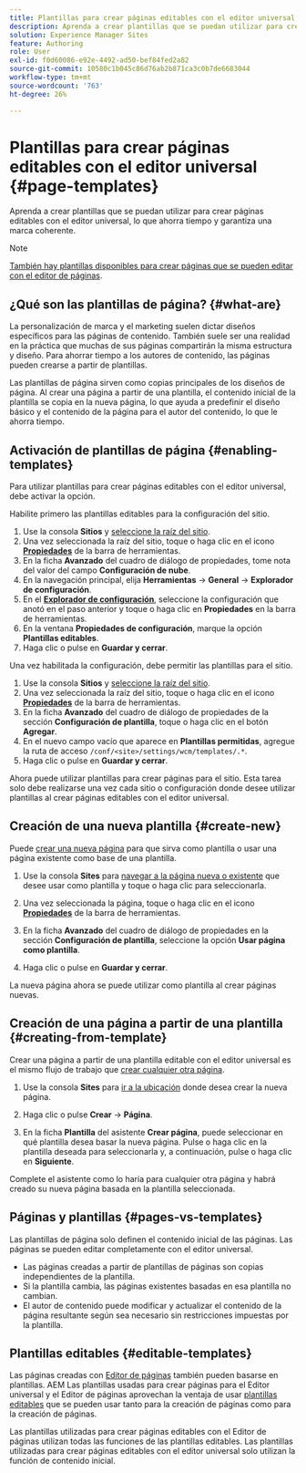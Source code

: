 ```yaml
---
title: Plantillas para crear páginas editables con el editor universal
description: Aprenda a crear plantillas que se puedan utilizar para crear páginas editables con el editor universal, lo que ahorra tiempo y garantiza una marca coherente.
solution: Experience Manager Sites
feature: Authoring
role: User
exl-id: f0d60086-e92e-4492-ad50-bef84fed2a82
source-git-commit: 10580c1b045c86d76ab2b871ca3c0b7de6683044
workflow-type: tm+mt
source-wordcount: '763'
ht-degree: 26%

---
```



# Plantillas para crear páginas editables con el editor universal {#page-templates}

Aprenda a crear plantillas que se puedan utilizar para crear páginas editables con el editor universal, lo que ahorra tiempo y garantiza una marca coherente.

>[!NOTE]
>
>[También hay plantillas disponibles para crear páginas que se pueden editar con el editor de páginas](/help/sites-cloud/authoring/page-editor/templates.md).

## ¿Qué son las plantillas de página? {#what-are}

La personalización de marca y el marketing suelen dictar diseños específicos para las páginas de contenido. También suele ser una realidad en la práctica que muchas de sus páginas compartirán la misma estructura y diseño. Para ahorrar tiempo a los autores de contenido, las páginas pueden crearse a partir de plantillas.

Las plantillas de página sirven como copias principales de los diseños de página. Al crear una página a partir de una plantilla, el contenido inicial de la plantilla se copia en la nueva página, lo que ayuda a predefinir el diseño básico y el contenido de la página para el autor del contenido, lo que le ahorra tiempo.

## Activación de plantillas de página {#enabling-templates}

Para utilizar plantillas para crear páginas editables con el editor universal, debe activar la opción.

Habilite primero las plantillas editables para la configuración del sitio.

1. Use la consola **Sitios** y [seleccione la raíz del sitio](/help/sites-cloud/authoring/sites-console/introduction.md#selecting-resources).
1. Una vez seleccionada la raíz del sitio, toque o haga clic en el icono [**Propiedades**](/help/sites-cloud/authoring/sites-console/page-properties.md) de la barra de herramientas.
1. En la ficha **Avanzado** del cuadro de diálogo de propiedades, tome nota del valor del campo **Configuración de nube**.
1. En la navegación principal, elija **Herramientas** -> **General** -> **Explorador de configuración**.
1. En el **[Explorador de configuración](/help/implementing/developing/introduction/configurations.md)**, seleccione la configuración que anotó en el paso anterior y toque o haga clic en **Propiedades** en la barra de herramientas.
1. En la ventana **Propiedades de configuración**, marque la opción **Plantillas editables**.
1. Haga clic o pulse en **Guardar y cerrar**.

Una vez habilitada la configuración, debe permitir las plantillas para el sitio.

1. Use la consola **Sitios** y [seleccione la raíz del sitio](/help/sites-cloud/authoring/sites-console/introduction.md#selecting-resources).
1. Una vez seleccionada la raíz del sitio, toque o haga clic en el icono [**Propiedades**](/help/sites-cloud/authoring/sites-console/page-properties.md) de la barra de herramientas.
1. En la ficha **Avanzado** del cuadro de diálogo de propiedades de la sección **Configuración de plantilla**, toque o haga clic en el botón **Agregar**.
1. En el nuevo campo vacío que aparece en **Plantillas permitidas**, agregue la ruta de acceso `/conf/<site>/settings/wcm/templates/.*`.
1. Haga clic o pulse en **Guardar y cerrar**.

Ahora puede utilizar plantillas para crear páginas para el sitio. Esta tarea solo debe realizarse una vez cada sitio o configuración donde desee utilizar plantillas al crear páginas editables con el editor universal.

## Creación de una nueva plantilla {#create-new}

Puede [crear una nueva página](/help/sites-cloud/authoring/sites-console/creating-pages.md) para que sirva como plantilla o usar una página existente como base de una plantilla.

1. Use la consola **Sites** para [navegar a la página nueva o existente](/help/sites-cloud/authoring/sites-console/introduction.md#selecting-resources) que desee usar como plantilla y toque o haga clic para seleccionarla.

1. Una vez seleccionada la página, toque o haga clic en el icono [**Propiedades**](/help/sites-cloud/authoring/sites-console/page-properties.md) de la barra de herramientas.

1. En la ficha **Avanzado** del cuadro de diálogo de propiedades en la sección **Configuración de plantilla**, seleccione la opción **Usar página como plantilla**.

1. Haga clic o pulse en **Guardar y cerrar**.

La nueva página ahora se puede utilizar como plantilla al crear páginas nuevas.

## Creación de una página a partir de una plantilla {#creating-from-template}

Crear una página a partir de una plantilla editable con el editor universal es el mismo flujo de trabajo que [crear cualquier otra página](/help/sites-cloud/authoring/sites-console/creating-pages.md).

1. Use la consola **Sites** para [ir a la ubicación](/help/sites-cloud/authoring/sites-console/introduction.md#selecting-resources) donde desea crear la nueva página.

1. Haga clic o pulse **Crear** -> **Página**.

1. En la ficha **Plantilla** del asistente **Crear página**, puede seleccionar en qué plantilla desea basar la nueva página. Pulse o haga clic en la plantilla deseada para seleccionarla y, a continuación, pulse o haga clic en **Siguiente**.

Complete el asistente como lo haría para cualquier otra página y habrá creado su nueva página basada en la plantilla seleccionada.

## Páginas y plantillas {#pages-vs-templates}

Las plantillas de página solo definen el contenido inicial de las páginas. Las páginas se pueden editar completamente con el editor universal.

* Las páginas creadas a partir de plantillas de páginas son copias independientes de la plantilla.
* Si la plantilla cambia, las páginas existentes basadas en esa plantilla no cambian.
* El autor de contenido puede modificar y actualizar el contenido de la página resultante según sea necesario sin restricciones impuestas por la plantilla.

## Plantillas editables {#editable-templates}

Las páginas creadas con [Editor de páginas](/help/sites-cloud/authoring/page-editor/introduction.md) también pueden basarse en plantillas. AEM Las plantillas usadas para crear páginas para el Editor universal y el Editor de páginas aprovechan la ventaja de usar [plantillas editables](/help/implementing/developing/components/templates.md) que se pueden usar tanto para la creación de páginas como para la creación de páginas.

Las plantillas utilizadas para crear páginas editables con el Editor de páginas utilizan todas las funciones de las plantillas editables. Las plantillas utilizadas para crear páginas editables con el editor universal solo utilizan la función de contenido inicial.

